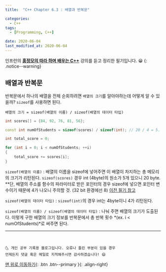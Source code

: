 ```yaml
---
title:  "C++ Chapter 6.3 : 배열과 반복문" 

categories:
  - C++
tags:
  - [Programming, C++]

date: 2020-06-04
last_modified_at: 2020-06-04
---
```

인프런의 **<u>홍정모의 따라 하며 배우는 C++</u>** 강의를 듣고 정리한 필기입니다. 😀
{: .notice--warning}

## 배열과 반복문
반복문에서 하나의 배열을 전체 순회하려면 `배열의 크기`를 알아야하는데 어떻게 알 수 있을까? `sizeof`를 사용하면 된다.

    배열의 크기 = sizeof(배열의 이름) / sizeof(배열의 데이터 타입)

```cpp
int scores[] = {84, 92, 76, 81, 56};

const int numOfStudents = sizeof(scores) / sizeof(int); // 20 / 4 = 5. 

int total_score = 0;

for (int i = 0; i < numOfStudents; ++i)
{
    total_score += scores[i];
}

```
`sizeof(배열의 이름)` : 배열의 이름을 sizeof에 넣어주면 이 배열이 차지하는 총 메모리의 크기가 리턴된다. `sizeof(scores)` 경우 int (4byte)의 원소가 5개 있으니 20 byte. **단, 배열의 주소를 함수의 파라미터로 받은 포인터의 경우 sizeof에 넣으면 포인터 변수이기 때문에 4가 나오니 주의할 것. (32 bit 환경에선 8) [이전 필기 참고](https://ansohxxn.github.io/c++/chapter6-1/#%ED%95%A8%EC%88%98-%ED%8C%8C%EB%9D%BC%EB%AF%B8%ED%84%B0%EB%A1%9C-%EB%B0%B0%EC%97%B4%EC%9D%84-%EB%84%A3%EC%9C%BC%EB%A9%B4-)

`sizeof(배열의 데이터 타입)` : `sizeof(int)`의 경우 int는 4byte이니 4가 리턴된다.

`sizeof(배열의 이름) / sizeof(배열의 데이터 타입)` : 나눠 주면 배열의 크기가 도출된다. 이렇게 구한 배열의 크기 정보를 반복문에서 총 반복 횟수 *(ex.  i < numOfStudents)*로 써주면 된다. 

***
<br>

    🌜 개인 공부 기록용 블로그입니다. 오류나 틀린 부분이 있을 경우 
    언제든지 댓글 혹은 메일로 지적해주시면 감사하겠습니다! 😄

[맨 위로 이동하기](#){: .btn .btn--primary }{: .align-right}